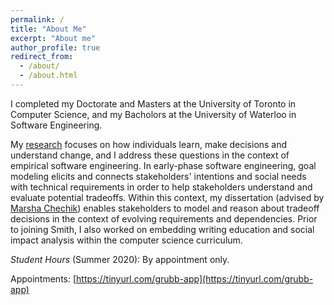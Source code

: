 ```yaml
---
permalink: /
title: "About Me"
excerpt: "About me"
author_profile: true
redirect_from: 
  - /about/
  - /about.html
---
```


I completed my Doctorate and Masters at the University of Toronto in Computer Science, and my Bacholors at the University of Waterloo in Software Engineering.

My [research](http://www.cs.toronto.edu/~amgrubb) focuses on how individuals learn, make decisions and understand change, and I address these questions in the context of empirical software engineering. In early-phase software engineering, goal modeling elicits and connects stakeholders' intentions and social needs with technical requirements in order to help stakeholders understand and evaluate potential tradeoffs. Within this context, my dissertation (advised by [Marsha Chechik](http://www.cs.toronto.edu/~chechik)) enables stakeholders to model and reason about tradeoff decisions in the context of evolving requirements and dependencies. Prior to joining Smith, I also worked on embedding writing education and social impact analysis within the computer science curriculum.

*Student Hours* (Summer 2020): By appointment only. 

Appointments: [https://tinyurl.com/grubb-app](https://tinyurl.com/grubb-app)
